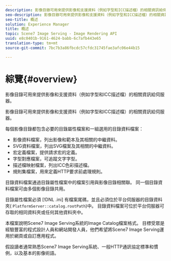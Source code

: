 ```yaml
---
description: 影像目錄可用來提供影像和支援資料（例如字型和ICC描述檔）的相關資訊給伺服器。
seo-description: 影像目錄可用來提供影像和支援資料（例如字型和ICC描述檔）的相關資訊給伺服器。
seo-title: 概述
solution: Experience Manager
title: 概述
topic: Scene7 Image Serving - Image Rendering API
uuid: e8c0401b-9161-4624-babb-6c7afb443e65
translation-type: tm+mt
source-git-commit: 7bc7b3a86fbcdc57cfdc31745fae3afc06e44b15

---
```



# 綜覽{#overview}

影像目錄可用來提供影像和支援資料（例如字型和ICC描述檔）的相關資訊給伺服器。

影像目錄可用來提供影像和支援資料（例如字型和ICC描述檔）的相關資訊給伺服器。

每個影像目錄都包含必要的目錄屬性檔案和一組選用的目錄資料檔案：

* 影像資料檔案，列出影像和範本及其相關的中繼資料。
* SVG資料檔案，列出SVG檔案及其相關的中繼資料。
* 宏定義檔案，提供請求宏的定義。
* 字型對應檔案，可追蹤文字字型。
* 描述檔映射檔案，列出ICC色彩描述檔。
* 規則集檔案，用來定義HTTP要求前處理規則。

目錄資料檔案通過目錄屬性檔案中的檔案引用與影像目錄相關聯。 同一個目錄資料檔案可由多個影像目錄共用。

目錄屬性檔案必須 [!DNL .ini] 有檔案尾碼，並且必須位於平台伺服器的目錄資料夾( `PlatformServer::catalog.rootPath`)中。 目錄資料檔案可位於平台伺服器可存取的相同資料夾或任何其他資料夾中。

本檔案說明Scene7 Image Serving系統的Image Catalog檔案格式。 目標受眾是經驗豐富的程式設計人員和網站開發人員，他們希望將Scene7 Image Serving運用於網頁或自訂應用程式。

假設讀者通常熟悉Scene7 Image Serving系統、一般HTTP通訊協定標準和慣例，以及基本的影像術語。

